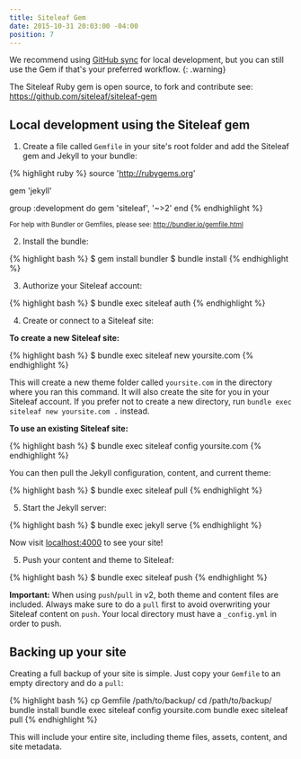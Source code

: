 ```yaml
---
title: Siteleaf Gem
date: 2015-10-31 20:03:00 -04:00
position: 7
---
```


We recommend using [GitHub sync](/themes/github-sync/) for local development, but you can still use the Gem if that's your preferred workflow.
{: .warning}

The Siteleaf Ruby gem is open source, to fork and contribute see: <https://github.com/siteleaf/siteleaf-gem>

## Local development using the Siteleaf gem

1) Create a file called `Gemfile` in your site's root folder and add the Siteleaf gem and Jekyll to your bundle:

{% highlight ruby %}
source 'http://rubygems.org'

gem 'jekyll'

group :development do
  gem 'siteleaf', '~>2'
end
{% endhighlight %}

<small>For help with Bundler or Gemfiles, please see: <http://bundler.io/gemfile.html></small>

2) Install the bundle:

{% highlight bash %}
$ gem install bundler
$ bundle install
{% endhighlight %}

3) Authorize your Siteleaf account:

{% highlight bash %}
$ bundle exec siteleaf auth
{% endhighlight %}

4) Create or connect to a Siteleaf site:

**To create a new Siteleaf site:**

{% highlight bash %}
$ bundle exec siteleaf new yoursite.com
{% endhighlight %}

This will create a new theme folder called `yoursite.com` in the directory where you ran this command. It will also create the site for you in your Siteleaf account. If you prefer not to create a new directory, run `bundle exec siteleaf new yoursite.com .` instead.

**To use an existing Siteleaf site:**

{% highlight bash %}
$ bundle exec siteleaf config yoursite.com
{% endhighlight %}

You can then pull the Jekyll configuration, content, and current theme:

{% highlight bash %}
$ bundle exec siteleaf pull
{% endhighlight %}

5) Start the Jekyll server:

{% highlight bash %}
$ bundle exec jekyll serve
{% endhighlight %}

Now visit [localhost:4000](http://localhost:4000) to see your site!

5) Push your content and theme to Siteleaf:

{% highlight bash %}
$ bundle exec siteleaf push
{% endhighlight %}

**Important:** When using `push`/`pull` in v2, both theme and content files are included. Always make sure to do a `pull` first to avoid overwriting your Siteleaf content on `push`. Your local directory must have a `_config.yml` in order to push.

## Backing up your site

Creating a full backup of your site is simple. Just copy your `Gemfile` to an empty directory and do a `pull`:

{% highlight bash %}
cp Gemfile /path/to/backup/
cd /path/to/backup/
bundle install
bundle exec siteleaf config yoursite.com
bundle exec siteleaf pull
{% endhighlight %}

This will include your entire site, including theme files, assets, content, and site metadata.